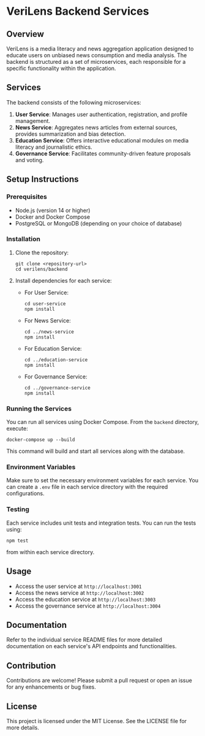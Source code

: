 # VeriLens Backend Services

## Overview
VeriLens is a media literacy and news aggregation application designed to educate users on unbiased news consumption and media analysis. The backend is structured as a set of microservices, each responsible for a specific functionality within the application.

## Services
The backend consists of the following microservices:

1. **User Service**: Manages user authentication, registration, and profile management.
2. **News Service**: Aggregates news articles from external sources, provides summarization and bias detection.
3. **Education Service**: Offers interactive educational modules on media literacy and journalistic ethics.
4. **Governance Service**: Facilitates community-driven feature proposals and voting.

## Setup Instructions

### Prerequisites
- Node.js (version 14 or higher)
- Docker and Docker Compose
- PostgreSQL or MongoDB (depending on your choice of database)

### Installation
1. Clone the repository:
   ```
   git clone <repository-url>
   cd verilens/backend
   ```

2. Install dependencies for each service:
   - For User Service:
     ```
     cd user-service
     npm install
     ```

   - For News Service:
     ```
     cd ../news-service
     npm install
     ```

   - For Education Service:
     ```
     cd ../education-service
     npm install
     ```

   - For Governance Service:
     ```
     cd ../governance-service
     npm install
     ```

### Running the Services
You can run all services using Docker Compose. From the `backend` directory, execute:
```
docker-compose up --build
```

This command will build and start all services along with the database.

### Environment Variables
Make sure to set the necessary environment variables for each service. You can create a `.env` file in each service directory with the required configurations.

### Testing
Each service includes unit tests and integration tests. You can run the tests using:
```
npm test
```
from within each service directory.

## Usage
- Access the user service at `http://localhost:3001`
- Access the news service at `http://localhost:3002`
- Access the education service at `http://localhost:3003`
- Access the governance service at `http://localhost:3004`

## Documentation
Refer to the individual service README files for more detailed documentation on each service's API endpoints and functionalities.

## Contribution
Contributions are welcome! Please submit a pull request or open an issue for any enhancements or bug fixes.

## License
This project is licensed under the MIT License. See the LICENSE file for more details.